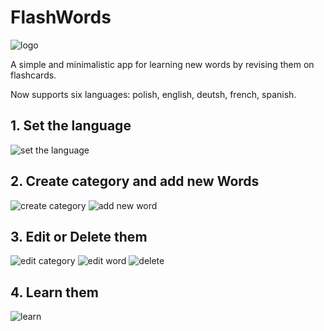 # FlashWords

![logo](https://i.imgur.com/V2S4MmS.png)

A simple and minimalistic app for learning new words by revising them on flashcards.

Now supports six languages: polish, english, deutsh, french, spanish.

## 1. Set the language

![set the language](https://i.imgur.com/Nm81Mph.gif)

## 2. Create category and add new Words

![create category](https://i.imgur.com/bPzuYV4.gif)
![add new word](https://i.imgur.com/wxib9WO.gif)

## 3. Edit or Delete them

![edit category](https://i.imgur.com/laVAdaR.gif)
![edit word](https://i.imgur.com/bVF3GoF.gif)
![delete](https://i.imgur.com/I6iGsj3.gif)

## 4. Learn them

![learn](https://i.imgur.com/T5OK0AO.gif)
